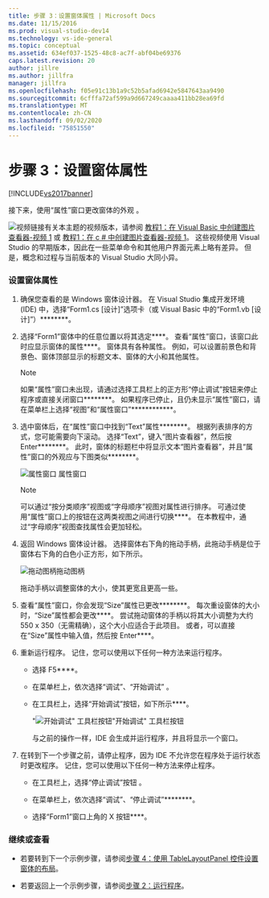 ```yaml
---
title: 步骤 3：设置窗体属性 | Microsoft Docs
ms.date: 11/15/2016
ms.prod: visual-studio-dev14
ms.technology: vs-ide-general
ms.topic: conceptual
ms.assetid: 634ef037-1525-48c8-ac7f-abf04be69376
caps.latest.revision: 20
author: jillre
ms.author: jillfra
manager: jillfra
ms.openlocfilehash: f05e91c13b1a9c52b5afad6942e5847643aa9490
ms.sourcegitcommit: 6cfffa72af599a9d667249caaaa411bb28ea69fd
ms.translationtype: MT
ms.contentlocale: zh-CN
ms.lasthandoff: 09/02/2020
ms.locfileid: "75851550"
---
```

# <a name="step-3-set-your-form-properties"></a>步骤 3：设置窗体属性
[!INCLUDE[vs2017banner](../includes/vs2017banner.md)]

接下来，使用“属性”窗口更改窗体的外观  。

 ![视频链接](../data-tools/media/playvideo.gif "PlayVideo")有关本主题的视频版本，请参阅 [教程1：在 Visual Basic 中创建图片查看器-视频 1](https://msdn.microsoft.com/vbasic/gg315352.aspx) 或 [教程1：在 c # 中创建图片查看器-视频 1](https://msdn.microsoft.com/vcsharp/gg278409.aspx)。 这些视频使用 Visual Studio 的早期版本，因此在一些菜单命令和其他用户界面元素上略有差异。 但是，概念和过程与当前版本的 Visual Studio 大同小异。

### <a name="to-set-your-form-properties"></a>设置窗体属性

1. 确保您查看的是 Windows 窗体设计器。 在 Visual Studio 集成开发环境 (IDE) 中，选择“Form1.cs [设计]”选项卡（或 Visual Basic 中的“Form1.vb [设计]”）********。

2. 选择“Form1”窗体中的任意位置以将其选定****。 查看“属性”窗口，该窗口此时应显示窗体的属性****。 窗体具有各种属性。 例如，可以设置前景色和背景色、窗体顶部显示的标题文本、窗体的大小和其他属性。

   > [!NOTE]
   > 如果“属性”窗口未出现，请通过选择工具栏上的正方形“停止调试”按钮来停止程序或直接关闭窗口********。 如果程序已停止，且仍未显示“属性”窗口，请在菜单栏上选择“视图”和“属性窗口”************。

3. 选中窗体后，在“属性”窗口中找到“Text”属性********。 根据列表排序的方式，您可能需要向下滚动。 选择“Text”，键入“图片查看器”，然后按 Enter********。  此时，窗体的标题栏中将显示文本“图片查看器”，并且“属性”窗口的外观应与下图类似********。

    ![属性窗口](../ide/media/express-edittextproperty.png "Express_EditTextProperty") 属性窗口

   > [!NOTE]
   > 可以通过“按分类顺序”视图或“字母顺序”视图对属性进行排序。 可通过使用“属性”窗口上的按钮在这两类视图之间进行切换****。 在本教程中，通过“字母顺序”视图查找属性会更加轻松。

4. 返回 Windows 窗体设计器。 选择窗体右下角的拖动手柄，此拖动手柄是位于窗体右下角的白色小正方形，如下所示。

    ![拖动图柄](../ide/media/express-bottomrt-drag.png "Express_BottomRT_Drag")拖动图柄

    拖动手柄以调整窗体的大小，使其更宽且更高一些。

5. 查看“属性”窗口，你会发现“Size”属性已更改********。 每次重设窗体的大小时，“Size”属性都会更改****。 尝试拖动窗体的手柄以将其大小调整为大约 550 x 350（无需精确），这个大小应适合于此项目。 或者，可以直接在“Size”属性中输入值，然后按 Enter****。

6. 重新运行程序。 记住，您可以使用以下任何一种方法来运行程序。

   - 选择 F5****。

   - 在菜单栏上，依次选择“调试”、“开始调试” 。

   - 在工具栏上，选择“开始调试”按钮，如下所示****。

      "![开始调试" 工具栏按钮](../ide/media/express-icondebug.png "Express_IconDebug")"开始调试" 工具栏按钮

     与之前的操作一样，IDE 会生成并运行程序，并且将显示一个窗口。

7. 在转到下一个步骤之前，请停止程序，因为 IDE 不允许您在程序处于运行状态时更改程序。 记住，您可以使用以下任何一种方法来停止程序。

   - 在工具栏上，选择“停止调试”按钮  。

   - 在菜单栏上，依次选择“调试”、“停止调试”********。

   - 选择“Form1”窗口上角的 X 按钮****。

### <a name="to-continue-or-review"></a>继续或查看

- 若要转到下一个示例步骤，请参阅[步骤 4：使用 TableLayoutPanel 控件设置窗体的布局](../ide/step-4-lay-out-your-form-with-a-tablelayoutpanel-control.md)。

- 若要返回上一个示例步骤，请参阅[步骤 2：运行程序](../ide/step-2-run-your-program.md)。
